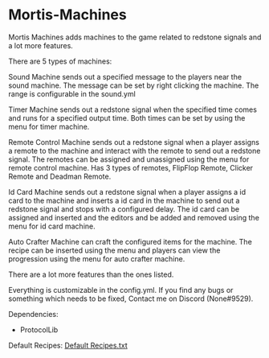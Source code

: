 # Mortis-Machines
Mortis Machines adds machines to the game related to redstone signals and a lot more features.

There are 5 types of machines:

Sound Machine sends out a specified message to the players near the sound machine. The message can be set by right clicking the machine. The range is configurable in the sound.yml

Timer Machine sends out a redstone signal when the specified time comes and runs for a specified output time. Both times can be set by using the menu for timer machine.

Remote Control Machine sends out a redstone signal when a player assigns a remote to the machine and interact with the remote to send out a redstone signal. The remotes can be assigned and unassigned using the menu for remote control machine. Has 3 types of remotes, FlipFlop Remote, Clicker Remote and Deadman Remote.

Id Card Machine sends out a redstone signal when a player assigns a id card to the machine and inserts a id card in the machine to send out a redstone signal and stops with a configured delay. The id card can be assigned and inserted and the editors and be added and removed using the menu for id card machine.

Auto Crafter Machine can craft the configured items for the machine. The recipe can be inserted using the menu and players can view the progression using the menu for auto crafter machine.

There are a lot more features than the ones listed.

Everything is customizable in the config.yml. If you find any bugs or something which needs to be fixed, Contact me on Discord (None#9529).

Dependencies:
- ProtocolLib

Default Recipes:
[Default Recipes.txt](https://github.com/None030/Mortis-Machines/files/11940291/Recipes1182.txt)
